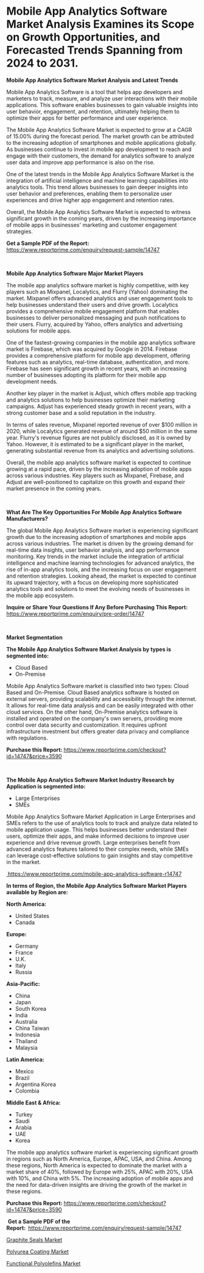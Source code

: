 <p><h1>Mobile App Analytics Software Market Analysis Examines its Scope on Growth Opportunities, and Forecasted Trends Spanning from 2024 to 2031.</h1></p><p><strong>Mobile App Analytics Software Market Analysis and Latest Trends</strong></p>
<p><p>Mobile App Analytics Software is a tool that helps app developers and marketers to track, measure, and analyze user interactions with their mobile applications. This software enables businesses to gain valuable insights into user behavior, engagement, and retention, ultimately helping them to optimize their apps for better performance and user experience.</p><p>The Mobile App Analytics Software Market is expected to grow at a CAGR of 15.00% during the forecast period. The market growth can be attributed to the increasing adoption of smartphones and mobile applications globally. As businesses continue to invest in mobile app development to reach and engage with their customers, the demand for analytics software to analyze user data and improve app performance is also on the rise.</p><p>One of the latest trends in the Mobile App Analytics Software Market is the integration of artificial intelligence and machine learning capabilities into analytics tools. This trend allows businesses to gain deeper insights into user behavior and preferences, enabling them to personalize user experiences and drive higher app engagement and retention rates.</p><p>Overall, the Mobile App Analytics Software Market is expected to witness significant growth in the coming years, driven by the increasing importance of mobile apps in businesses' marketing and customer engagement strategies.</p></p>
<p><strong>Get a Sample PDF of the Report:&nbsp;</strong> <a href="https://www.reportprime.com/enquiry/request-sample/14747">https://www.reportprime.com/enquiry/request-sample/14747</a></p>
<p>&nbsp;</p>
<p><strong>Mobile App Analytics Software Major Market Players</strong></p>
<p><p>The mobile app analytics software market is highly competitive, with key players such as Mixpanel, Localytics, and Flurry (Yahoo) dominating the market. Mixpanel offers advanced analytics and user engagement tools to help businesses understand their users and drive growth. Localytics provides a comprehensive mobile engagement platform that enables businesses to deliver personalized messaging and push notifications to their users. Flurry, acquired by Yahoo, offers analytics and advertising solutions for mobile apps.</p><p>One of the fastest-growing companies in the mobile app analytics software market is Firebase, which was acquired by Google in 2014. Firebase provides a comprehensive platform for mobile app development, offering features such as analytics, real-time database, authentication, and more. Firebase has seen significant growth in recent years, with an increasing number of businesses adopting its platform for their mobile app development needs.</p><p>Another key player in the market is Adjust, which offers mobile app tracking and analytics solutions to help businesses optimize their marketing campaigns. Adjust has experienced steady growth in recent years, with a strong customer base and a solid reputation in the industry.</p><p>In terms of sales revenue, Mixpanel reported revenue of over $100 million in 2020, while Localytics generated revenue of around $50 million in the same year. Flurry's revenue figures are not publicly disclosed, as it is owned by Yahoo. However, it is estimated to be a significant player in the market, generating substantial revenue from its analytics and advertising solutions.</p><p>Overall, the mobile app analytics software market is expected to continue growing at a rapid pace, driven by the increasing adoption of mobile apps across various industries. Key players such as Mixpanel, Firebase, and Adjust are well-positioned to capitalize on this growth and expand their market presence in the coming years.</p></p>
<p>&nbsp;</p>
<p><strong>What Are The Key Opportunities For Mobile App Analytics Software Manufacturers?</strong></p>
<p><p>The global Mobile App Analytics Software market is experiencing significant growth due to the increasing adoption of smartphones and mobile apps across various industries. The market is driven by the growing demand for real-time data insights, user behavior analysis, and app performance monitoring. Key trends in the market include the integration of artificial intelligence and machine learning technologies for advanced analytics, the rise of in-app analytics tools, and the increasing focus on user engagement and retention strategies. Looking ahead, the market is expected to continue its upward trajectory, with a focus on developing more sophisticated analytics tools and solutions to meet the evolving needs of businesses in the mobile app ecosystem.</p></p>
<p><strong>Inquire or Share Your Questions If Any Before Purchasing This Report:</strong> <a href="https://www.reportprime.com/enquiry/pre-order/14747">https://www.reportprime.com/enquiry/pre-order/14747</a></p>
<p>&nbsp;</p>
<p><strong>Market Segmentation</strong></p>
<p><strong>The Mobile App Analytics Software Market Analysis by types is segmented into:</strong></p>
<p><ul><li>Cloud Based</li><li>On-Premise</li></ul></p>
<p><p>Mobile App Analytics Software market is classified into two types: Cloud Based and On-Premise. Cloud Based analytics software is hosted on external servers, providing scalability and accessibility through the internet. It allows for real-time data analysis and can be easily integrated with other cloud services. On the other hand, On-Premise analytics software is installed and operated on the company's own servers, providing more control over data security and customization. It requires upfront infrastructure investment but offers greater data privacy and compliance with regulations.</p></p>
<p><strong>Purchase this Report:&nbsp;</strong><a href="https://www.reportprime.com/checkout?id=14747&price=3590">https://www.reportprime.com/checkout?id=14747&price=3590</a></p>
<p>&nbsp;</p>
<p><strong>The Mobile App Analytics Software Market Industry Research by Application is segmented into:</strong></p>
<p><ul><li>Large Enterprises</li><li>SMEs</li></ul></p>
<p><p>Mobile App Analytics Software Market Application in Large Enterprises and SMEs refers to the use of analytics tools to track and analyze data related to mobile application usage. This helps businesses better understand their users, optimize their apps, and make informed decisions to improve user experience and drive revenue growth. Large enterprises benefit from advanced analytics features tailored to their complex needs, while SMEs can leverage cost-effective solutions to gain insights and stay competitive in the market.</p></p>
<p><a href="https://www.reportprime.com/mobile-app-analytics-software-r14747">&nbsp;https://www.reportprime.com/mobile-app-analytics-software-r14747</a></p>
<p><strong>In terms of Region, the Mobile App Analytics Software Market Players available by Region are:</strong></p>
<p>
    <p> <strong> North America: </strong>
        <ul>
            <li>United States</li>
            <li>Canada</li>
        </ul>
        </p> 
    <p> <strong> Europe: </strong>
        <ul>
            <li>Germany</li>
            <li>France</li>
            <li>U.K.</li>
            <li>Italy</li>
            <li>Russia</li>
        </ul>
        </p> 
    <p> <strong> Asia-Pacific: </strong>
        <ul>
            <li>China</li>
            <li>Japan</li>
            <li>South Korea</li>
            <li>India</li>
            <li>Australia</li>
            <li>China Taiwan</li>
            <li>Indonesia</li>
            <li>Thailand</li>
            <li>Malaysia</li>
        </ul>
        </p> 
    <p> <strong> Latin America: </strong>
        <ul>
            <li>Mexico</li>
            <li>Brazil</li>
            <li>Argentina Korea</li>
            <li>Colombia</li>
        </ul>
        </p> 
    <p> <strong> Middle East & Africa: </strong>
        <ul>
            <li>Turkey</li>
            <li>Saudi</li>
            <li>Arabia</li>
            <li>UAE</li>
            <li>Korea</li>
        </ul>
    </p>
    </p>
<p><p>The mobile app analytics software market is experiencing significant growth in regions such as North America, Europe, APAC, USA, and China. Among these regions, North America is expected to dominate the market with a market share of 40%, followed by Europe with 25%, APAC with 20%, USA with 10%, and China with 5%. The increasing adoption of mobile apps and the need for data-driven insights are driving the growth of the market in these regions.</p></p>
<p><strong>Purchase this Report: </strong><a href="https://www.reportprime.com/checkout?id=14747&price=3590">https://www.reportprime.com/checkout?id=14747&price=3590</a></p>
<p>&nbsp;<strong>Get a Sample PDF of the Report:&nbsp;&nbsp;</strong><a href="https://www.reportprime.com/enquiry/request-sample/14747">https://www.reportprime.com/enquiry/request-sample/14747</a></p>
<p><strong></strong></p>
<p><p><a href="https://www.linkedin.com/pulse/graphite-seals-market-size-furnishes-valuable-information-cvkse?trackingId=ERkl7r5OSG5FJbAdhNGjRw%3D%3D">Graphite Seals Market</a></p><p><a href="https://www.linkedin.com/pulse/polyurea-coating-market-research-report-unlocks-analysis-yopye?trackingId=zE4c0F0pilisTfravewhiA%3D%3D">Polyurea Coating Market</a></p><p><a href="https://www.linkedin.com/pulse/functional-polyolefins-market-research-report-key-svxke?trackingId=P1cAPoiwHaSIucyA7SctPA%3D%3D">Functional Polyolefins Market</a></p></p>